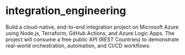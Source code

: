 # integration_engineering
Build a cloud-native, end-to-end integration project on Microsoft Azure using Node.js, Terraform, GitHub Actions, and Azure Logic Apps. The project will consume a free public API (REST Countries) to demonstrate real-world orchestration, automation, and CI/CD workflows. 
